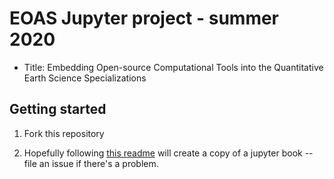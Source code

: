 # EOAS Jupyter project - summer 2020

- Title:  Embedding Open-source Computational Tools into the
  Quantitative Earth Science Specializations

## Getting started

1. Fork this repository

2. Hopefully following [this readme](https://github.com/eoas-ubc/eoas_tlef/blob/master/quantecon-example/README.md) will create a copy of a jupyter book -- file an issue if there's a problem.
